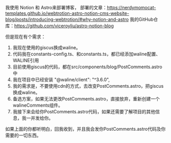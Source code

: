 我使用 Notion 和 Astro来部署博客，
部署的文章：https://nerdymomocat-templates.github.io/webtrotion-astro-notion-cms-website-blog/posts/introducing-webtrotion/#why-notion-and-astro
我的GitHub仓库：https://github.com/viceroyliu/astro-notion-blog

但是现在有个需求：
1. 我现在使用的giscus换成waline。
2. 代码我在constants-config.ts、和constants.ts，都已经添加waline配置、WALINE引用
3. 目前使用giscus的代码，都在src/components/blog/PostComments.astro中
4. 我在项目中已经安装		"@waline/client": "^3.6.0",
5. 我的需求是，不要使用cdn的方式，去改变PostComments.astro，把giscus换成waline。
6. 备选方案，如果无法更改PostComments.astro，直接放弃，重新创建一个walineComments组件。
7. 我接下来会给你PostComments.astro代码，如果还需要了解项目的其他信息，我一并发给你。

如果上面的你都听明白，回我收到，并且我会发你PostComments.astro代码及你需要的一切东西。